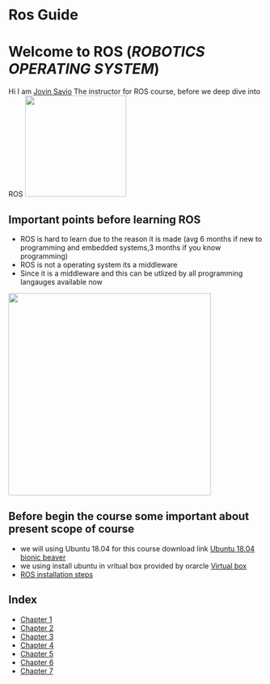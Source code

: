 # Ros Guide
# Welcome to ROS (***ROBOTICS OPERATING SYSTEM***)
Hi I am <a href="https://www.linkedin.com/in/jovin-savio-a1037a8b/" >Jovin Savio</a> The instructor for ROS course, before we deep dive into ROS 
<img src="https://upload.wikimedia.org/wikipedia/commons/thumb/b/bb/Ros_logo.svg/1024px-Ros_logo.svg.png"  height="200" />
<br>
## Important points before learning ROS
* ROS is hard to learn due to the reason it is made (avg 6 months if new to programming and embedded systems,3 months if you know programming)
* ROS is not a operating system its a middleware
 * Since it is a middleware and this can be utlized by all programming langauges available now
<img src= "https://edu.varistor.in/wp-content/uploads/top-10-programming-languages-to-learn-in-2020.jpg"  height="400" />
<br>

## Before begin the course some important about present scope of course

* we will using Ubuntu 18.04 for this course download link <a href="https://releases.ubuntu.com/18.04/" title="Hobbit lifestyles">Ubuntu 18.04 bionic beaver</a>
* we using install ubuntu in vritual box provided by orarcle <a href="https://www.virtualbox.org/" >Virtual box</a>
* <a href="https://wiki.ros.org/ROS/Installation" >ROS installation steps</a>
 
## Index
* [Chapter 1](https://jovinsav.github.io/Rosworkshop/chapter1.html)
* [Chapter 2](https://jovinsav.github.io/Rosworkshop/chapter2.html)
* [Chapter 3](https://jovinsav.github.io/Rosworkshop/chapter3.html)
* [Chapter 4](https://jovinsav.github.io/Rosworkshop/chapter4.html)
* [Chapter 5](https://jovinsav.github.io/Rosworkshop/chapter5.html)
* [Chapter 6](https://jovinsav.github.io/Rosworkshop/chapter6.html)
* [Chapter 7](https://jovinsav.github.io/Rosworkshop/chapter7.html)

